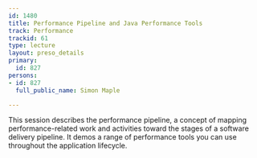 ```yaml
---
id: 1480
title: Performance Pipeline and Java Performance Tools
track: Performance
trackid: 61
type: lecture
layout: preso_details
primary:
  id: 827
persons:
- id: 827
  full_public_name: Simon Maple

---
```

This session describes the performance pipeline, a concept of mapping performance-related work and activities toward the stages of a software delivery pipeline. It demos a range of performance tools you can use throughout the application lifecycle.